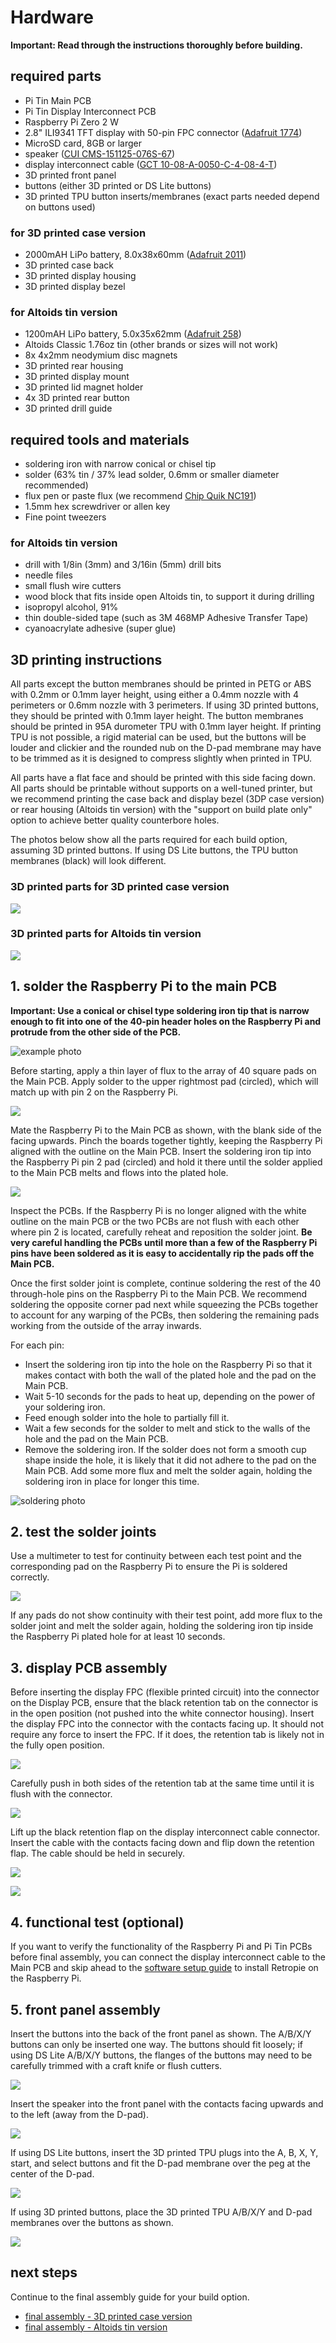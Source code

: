 # Hardware

**Important: Read through the instructions thoroughly before building.**

## required parts

- Pi Tin Main PCB
- Pi Tin Display Interconnect PCB
- Raspberry Pi Zero 2 W
- 2.8" ILI9341 TFT display with 50-pin FPC connector ([Adafruit 1774](https://www.adafruit.com/product/1774))
- MicroSD card, 8GB or larger
- speaker ([CUI CMS-151125-076S-67](https://www.digikey.com/en/products/detail/same-sky-formerly-cui-devices/CMS-151125-076S-67/9561097))
- display interconnect cable ([GCT 10-08-A-0050-C-4-08-4-T](https://www.digikey.com/en/products/detail/gct/10-08-A-0050-C-4-08-4-T/22247571))
- 3D printed front panel
- buttons (either 3D printed or DS Lite buttons)
- 3D printed TPU button inserts/membranes (exact parts needed depend on buttons used)

### for 3D printed case version

- 2000mAH LiPo battery, 8.0x38x60mm ([Adafruit 2011](https://www.adafruit.com/product/2011))
- 3D printed case back
- 3D printed display housing
- 3D printed display bezel

### for Altoids tin version

- 1200mAH LiPo battery, 5.0x35x62mm ([Adafruit 258](https://www.adafruit.com/product/258))
- Altoids Classic 1.76oz tin (other brands or sizes will not work)
- 8x 4x2mm neodymium disc magnets
- 3D printed rear housing
- 3D printed display mount
- 3D printed lid magnet holder
- 4x 3D printed rear button
- 3D printed drill guide

## required tools and materials

- soldering iron with narrow conical or chisel tip
- solder (63% tin / 37% lead solder, 0.6mm or smaller diameter recommended)
- flux pen or paste flux (we recommend [Chip Quik NC191](https://www.digikey.com/en/products/detail/chip-quik-inc/NC191/11480391))
- 1.5mm hex screwdriver or allen key
- Fine point tweezers

### for Altoids tin version

- drill with 1/8in (3mm) and 3/16in (5mm) drill bits
- needle files
- small flush wire cutters
- wood block that fits inside open Altoids tin, to support it during drilling
- isopropyl alcohol, 91%
- thin double-sided tape (such as 3M 468MP Adhesive Transfer Tape)
- cyanoacrylate adhesive (super glue)

## 3D printing instructions

All parts except the button membranes should be printed in PETG or ABS with 0.2mm or 0.1mm layer height, using either a 0.4mm nozzle with 4 perimeters or 0.6mm nozzle with 3 perimeters. If using 3D printed buttons, they should be printed with 0.1mm layer height. The button membranes should be printed in 95A durometer TPU with 0.1mm layer height. If printing TPU is not possible, a rigid material can be used, but the buttons will be louder and clickier and the rounded nub on the D-pad membrane may have to be trimmed as it is designed to compress slightly when printed in TPU.

All parts have a flat face and should be printed with this side facing down. All parts should be printable without supports on a well-tuned printer, but we recommend printing the case back and display bezel (3DP case version) or rear housing (Altoids tin version) with the "support on build plate only" option to achieve better quality counterbore holes.

The photos below show all the parts required for each build option, assuming 3D printed buttons. If using DS Lite buttons, the TPU button membranes (black) will look different.

### 3D printed parts for 3D printed case version

![](images/3dp_case_parts.jpg)

### 3D printed parts for Altoids tin version

![](images/mint_tin_parts.jpg)

## 1. solder the Raspberry Pi to the main PCB

**Important: Use a conical or chisel type soldering iron tip that is narrow enough to fit into one of the 40-pin header holes on the Raspberry Pi and protrude from the other side of the PCB.**

![example photo]()

Before starting, apply a thin layer of flux to the array of 40 square pads on the Main PCB. Apply solder to the upper rightmost pad (circled), which will match up with pin 2 on the Raspberry Pi.

![](images/pcb_bare.png)

Mate the Raspberry Pi to the Main PCB as shown, with the blank side of the facing upwards. Pinch the boards together tightly, keeping the Raspberry Pi aligned with the outline on the Main PCB. Insert the soldering iron tip into the Raspberry Pi pin 2 pad (circled) and hold it there until the solder applied to the Main PCB melts and flows into the plated hole.

![](images/pcb_with_pi.png)

Inspect the PCBs. If the Raspberry Pi is no longer aligned with the white outline on the main PCB or the two PCBs are not flush with each other where pin 2 is located, carefully reheat and reposition the solder joint. **Be very careful handling the PCBs until more than a few of the Raspberry Pi pins have been soldered as it is easy to accidentally rip the pads off the Main PCB.**

Once the first solder joint is complete, continue soldering the rest of the 40 through-hole pins on the Raspberry Pi to the Main PCB. We recommend soldering the opposite corner pad next while squeezing the PCBs together to account for any warping of the PCBs, then soldering the remaining pads working from the outside of the array inwards.

For each pin:

- Insert the soldering iron tip into the hole on the Raspberry Pi so that it makes contact with both the wall of the plated hole and the pad on the Main PCB.
- Wait 5-10 seconds for the pads to heat up, depending on the power of your soldering iron.
- Feed enough solder into the hole to partially fill it.
- Wait a few seconds for the solder to melt and stick to the walls of the hole and the pad on the Main PCB.
- Remove the soldering iron. If the solder does not form a smooth cup shape inside the hole, it is likely that it did not adhere to the pad on the Main PCB. Add some more flux and melt the solder again, holding the soldering iron in place for longer this time.

![soldering photo]()

## 2. test the solder joints

Use a multimeter to test for continuity between each test point and the corresponding pad on the Raspberry Pi to ensure the Pi is soldered correctly.

![](images/testpoints.png)

If any pads do not show continuity with their test point, add more flux to the solder joint and melt the solder again, holding the soldering iron tip inside the Raspberry Pi plated hole for at least 10 seconds.

## 3. display PCB assembly

Before inserting the display FPC (flexible printed circuit) into the connector on the Display PCB, ensure that the black retention tab on the connector is in the open position (not pushed into the white connector housing). Insert the display FPC into the connector with the contacts facing up. It should not require any force to insert the FPC. If it does, the retention tab is likely not in the fully open position.

![](images/display_conn_before.jpg)

Carefully push in both sides of the retention tab at the same time until it is flush with the connector.

![](images/display_conn_after.jpg)

Lift up the black retention flap on the display interconnect cable connector. Insert the cable with the contacts facing down and flip down the retention flap. The cable should be held in securely.

![](images/inter_conn_before.jpg)

![](images/inter_conn_after.jpg)

## 4. functional test (optional)

If you want to verify the functionality of the Raspberry Pi and Pi Tin PCBs before final assembly, you can connect the display interconnect cable to the Main PCB and skip ahead to the [software setup guide](./software_setup) to install Retropie on the Raspberry Pi.

## 5. front panel assembly

Insert the buttons into the back of the front panel as shown. The A/B/X/Y buttons can only be inserted one way. The buttons should fit loosely; if using DS Lite A/B/X/Y buttons, the flanges of the buttons may need to be carefully trimmed with a craft knife or flush cutters.

![](images/front_panel_asm.png)

Insert the speaker into the front panel with the contacts facing upwards and to the left (away from the D-pad).

![](images/speaker_insertion.png)

If using DS Lite buttons, insert the 3D printed TPU plugs into the A, B, X, Y, start, and select buttons and fit  the D-pad membrane over the peg at the center of the D-pad.

![](images/front_panel_dslite_buttons.png)

If using 3D printed buttons, place the 3D printed TPU A/B/X/Y and D-pad membranes over the buttons as shown.

![](images/front_panel_3dp_buttons.png)

## next steps

Continue to the final assembly guide for your build option.

- [final assembly - 3D printed case version](./3dp_assembly)
- [final assembly - Altoids tin version](./altoids_assembly)
